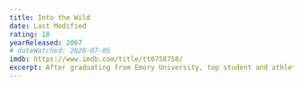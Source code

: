 ```yaml
---
title: Into the Wild
date: Last Modified
rating: 10
yearReleased: 2007
# dateWatched: 2020-07-05
imdb: https://www.imdb.com/title/tt0758758/
excerpt: After graduating from Emory University, top student and athlete Christopher McCandless abandons his possessions, gives his entire $24,000 savings account to charity and hitchhikes to Alaska to live in the wilderness. Along the way, Christopher encounters a series of characters that shape his life.
---
```

